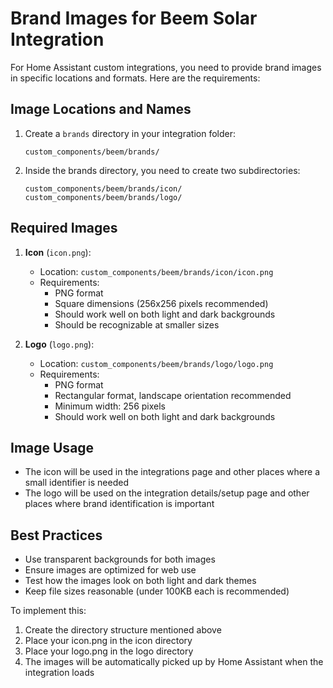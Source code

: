 # Brand Images for Beem Solar Integration

For Home Assistant custom integrations, you need to provide brand images in specific locations and formats. Here are the requirements:

## Image Locations and Names

1. Create a `brands` directory in your integration folder:
   ```
   custom_components/beem/brands/
   ```

2. Inside the brands directory, you need to create two subdirectories:
   ```
   custom_components/beem/brands/icon/
   custom_components/beem/brands/logo/
   ```

## Required Images

1. **Icon** (`icon.png`):
   - Location: `custom_components/beem/brands/icon/icon.png`
   - Requirements:
     - PNG format
     - Square dimensions (256x256 pixels recommended)
     - Should work well on both light and dark backgrounds
     - Should be recognizable at smaller sizes

2. **Logo** (`logo.png`):
   - Location: `custom_components/beem/brands/logo/logo.png`
   - Requirements:
     - PNG format
     - Rectangular format, landscape orientation recommended
     - Minimum width: 256 pixels
     - Should work well on both light and dark backgrounds

## Image Usage
- The icon will be used in the integrations page and other places where a small identifier is needed
- The logo will be used on the integration details/setup page and other places where brand identification is important

## Best Practices
- Use transparent backgrounds for both images
- Ensure images are optimized for web use
- Test how the images look on both light and dark themes
- Keep file sizes reasonable (under 100KB each is recommended)

To implement this:
1. Create the directory structure mentioned above
2. Place your icon.png in the icon directory
3. Place your logo.png in the logo directory
4. The images will be automatically picked up by Home Assistant when the integration loads